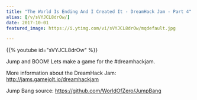 ```yaml
---
title: "The World Is Ending And I Created It - DreamHack Jam - Part 4"
alias: [/v/sVYJCL8drOw/]
date: 2017-10-01
featured_image: https://i.ytimg.com/vi/sVYJCL8drOw/mqdefault.jpg

---
```


{{% youtube id="sVYJCL8drOw" %}}

Jump and BOOM! Lets make a game for the #dreamhackjam.

More information about the DreamHack Jam: http://jams.gamejolt.io/dreamhackjam

Jump Bang source: https://github.com/WorldOfZero/JumpBang
